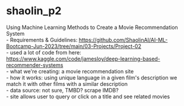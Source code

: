 # shaolin_p2
Using Machine Learning Methods to Create a Movie Recommendation System
<br> - Requirements & Guidelines: https://github.com/ShaolinAI/AI-ML-Bootcamp-Jun-2023/tree/main/03-Projects/Project-02
<br> - used a lot of code from here: https://www.kaggle.com/code/jamesloy/deep-learning-based-recommender-systems
<br> - what we're creating: a movie recommendation site
<br> - how it works: using unique language in a given film's description we match it with other films with a similar description
<br> - data source: not sure, TMBD? scrape IMDB?
<br> - site allows user to query or click on a title and see related movies
